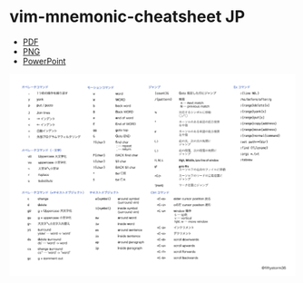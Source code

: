 # vim-mnemonic-cheatsheet JP

- [PDF](/vim-mnemonic-cheatsheet.pdf)
- [PNG](/vim-mnemonic-cheatsheet.png)
- [PowerPoint](/vim-mnemonic-cheatsheet.pptx)

![PNG](/vim-mnemonic-cheatsheet.png)
